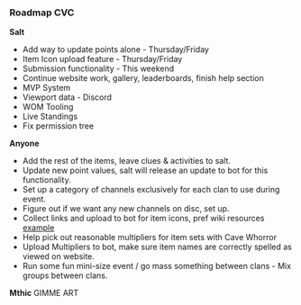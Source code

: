 ### Roadmap CVC


**Salt**
* Add way to update points alone - Thursday/Friday
* Item Icon upload feature - Thursday/Friday
* Submission functionality - This weekend
* Continue website work, gallery, leaderboards, finish help section
* MVP System
* Viewport data - Discord
* WOM Tooling
* Live Standings
* Fix permission tree



**Anyone**
* Add the rest of the items, leave clues & activities to salt.
* Update new point values, salt will release an update to bot for this functionality.
* Set up a category of channels exclusively for each clan to use during event.
* Figure out if we want any new channels on disc, set up.
* Collect links and upload to bot for item icons, pref wiki resources [example](https://oldschool.runescape.wiki/w/Hill_giant_club#/media/File:Hill_giant_club.png)
* Help pick out reasonable multipliers for item sets with Cave Whorror
* Upload Multipliers to bot, make sure item names are correctly spelled as viewed on website.
* Run some fun mini-size event / go mass something between clans - Mix groups between clans.


**Mthic**
GIMME ART